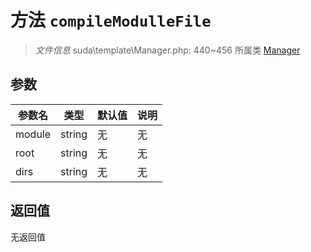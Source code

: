 # 方法 `compileModulleFile`

> *文件信息* suda\template\Manager.php: 440~456
> 所属类 [Manager](../Manager.md)




## 参数


| 参数名 | 类型 | 默认值 | 说明 |
|--------|-----|-------|-------|
| module |  string | 无 | 无 |
| root |  string | 无 | 无 |
| dirs |  string | 无 | 无 |



## 返回值

无返回值
